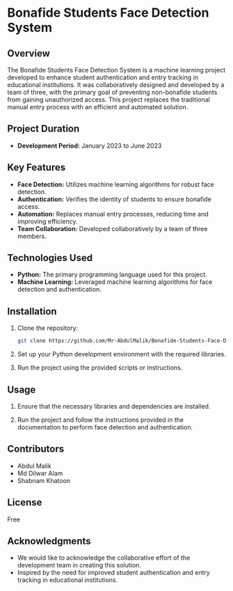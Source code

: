 # Bonafide Students Face Detection System

## Overview

The Bonafide Students Face Detection System is a machine learning project developed to enhance student authentication and entry tracking in educational institutions. It was collaboratively designed and developed by a team of three, with the primary goal of preventing non-bonafide students from gaining unauthorized access. This project replaces the traditional manual entry process with an efficient and automated solution.

## Project Duration

- **Development Period:** January 2023 to June 2023

## Key Features

- **Face Detection:** Utilizes machine learning algorithms for robust face detection.
- **Authentication:** Verifies the identity of students to ensure bonafide access.
- **Automation:** Replaces manual entry processes, reducing time and improving efficiency.
- **Team Collaboration:** Developed collaboratively by a team of three members.

## Technologies Used

- **Python:** The primary programming language used for this project.
- **Machine Learning:** Leveraged machine learning algorithms for face detection and authentication.

## Installation

1. Clone the repository:

   ```bash
   git clone https://github.com/Mr-AbdulMalik/Bonafide-Students-Face-Detection-System.git
   ```

2. Set up your Python development environment with the required libraries.

3. Run the project using the provided scripts or instructions.

## Usage

1. Ensure that the necessary libraries and dependencies are installed.

2. Run the project and follow the instructions provided in the documentation to perform face detection and authentication.

## Contributors

- Abdul Malik
- Md Dilwar Alam
- Shabnam Khatoon

## License

Free

## Acknowledgments

- We would like to acknowledge the collaborative effort of the development team in creating this solution.
- Inspired by the need for improved student authentication and entry tracking in educational institutions.

